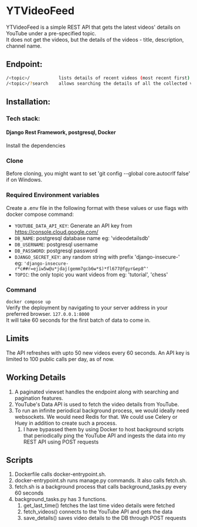 # YTVideoFeed

YTVideoFeed is a simple REST API that gets the latest videos' details on YouTube under a pre-specified topic.  
It does not get the videos, but the details of the videos - title, description, channel name.

## Endpoint:
```sh
/<topic>/           lists details of recent videos (most recent first)
/<topic>/?search    allows searching the details of all the collected videos
```

## Installation:

### Tech stack: 
#### Django Rest Framework, postgresql, Docker
Install the dependencies

### Clone
Before cloning, you might want to set 'git config --global core.autocrlf false' if on Windows.

### Required Environment variables
Create a .env file in the following format with these values or use flags with docker compose command:

- ```YOUTUBE_DATA_API_KEY```: Generate an API key from https://console.cloud.google.com/
- ```DB_NAME```: postgresql database name eg: 'videodetailsdb'
- ```DB_USERNAME```: postgresql username
- ```DB_PASSWORD```: postgresql password
- ```DJANGO_SECRET_KEY```: any random string with prefix 'django-insecure-'  
eg: ```'django-insecure-r*c##r=ejiw5w@u*jdaj(gemm7gcb6w*$)*fl677@fgyr&ep8^'```
- ```TOPIC```: the only topic you want videos from eg: 'tutorial', 'chess'

### Command
`docker compose up`  
Verify the deployment by navigating to your server address in your preferred browser. `127.0.0.1:8000`  
It will take 60 seconds for the first batch of data to come in.

## Limits
The API refreshes with upto 50 new videos every 60 seconds.
An API key is limited to 100 public calls per day, as of now.

## Working Details
1. A paginated viewset handles the endpoint along with searching and pagination features.
2. YouTube's Data API is used to fetch the video details from YouTube.
3. To run an infinite periodical background process, we would ideally need websockets. We would need Redis for that. We could use Celery or Huey in addition to create such a process.
    1. I have bypassed them by using Docker to host background scripts that periodically ping the YouTube API and ingests the data into my REST API using POST requests

## Scripts
1. Dockerfile calls docker-entrypoint.sh.
2. docker-entrypoint.sh runs manage.py commands.
It also calls fetch.sh.
3. fetch.sh is a background process that calls background_tasks.py every 60 seconds
4. background_tasks.py has 3 functions.
    1. get_last_time() fetches the last time video details were fetched
    2. fetch_videos() connects to the YouTube API and gets the data
    3. save_details() saves video details to the DB through POST requests

